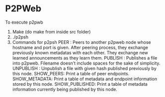 # P2PWeb
To execute p2pwb
1.	Make (do make from inside src folder)
2.	./p2psh 
3.	Commands for p2psh
PEER <peer-hostname> <peer-port>: Peers to another p2pweb node whose hostname
and port is given. After peering process, they exchange previously known metadatas
with each other. They exchange new learned announcements as they learn them.
PUBLISH <filename>: Publishes a file into p2pweb. Filename doesn’t include spaces
for the sake of simplicity.
UNPUBLISH <hash>: Unpublish a file with given hash published previously by this
node.
SHOW_PEERS: Print a table of peer endpoints.
SHOW_METADATA: Print a table of metadata and endpoint information stored by this
node.
SHOW_PUBLISHED: Print a table of metadata information currently being published
by this node.
